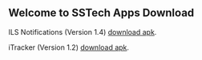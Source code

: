 ## Welcome to SSTech Apps Download

ILS Notifications (Version 1.4) [download apk](https://github.com/iot-sst/IoT-Apps/blob/master/ilsnotifications-app.apk).

iTracker (Version 1.2) [download apk](https://guides.github.com/features/mastering-markdown/).
